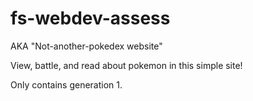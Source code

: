 # fs-webdev-assess

AKA "Not-another-pokedex website" 

View, battle, and read about pokemon in this simple site! 

Only contains generation 1.